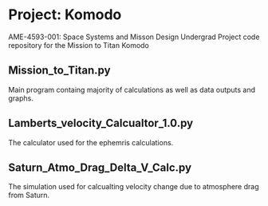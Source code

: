 # Project: Komodo 
AME-4593-001: Space Systems and Misson Design Undergrad Project code repository for the Mission to Titan Komodo
## Mission_to_Titan.py
Main program containg majority of calculations as well as data outputs and graphs.
## Lamberts_velocity_Calcualtor_1.0.py
The calculator used for the ephemris calculations.
## Saturn_Atmo_Drag_Delta_V_Calc.py
The simulation used for calcualting velocity change due to atmosphere drag from Saturn.
